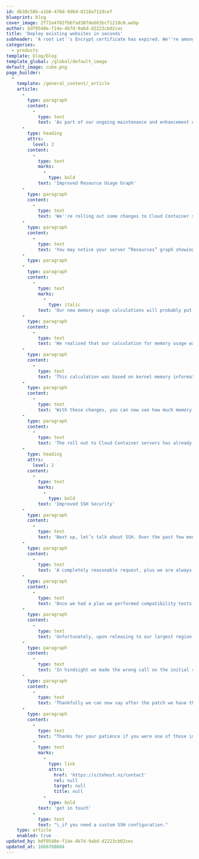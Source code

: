 ```yaml
---
id: db30c58b-a1b6-470d-9d6d-0218af12dcef
blueprint: blog
cover_image: 2f72e4702fbbfad307de663bcf1218c0.webp
author: bdf0548e-f14e-4b7d-9abd-d2223cb02cec
title: 'Deploy existing websites in seconds'
subheader: 'A root Let''s Encrypt certificate has expired. We''re among many service providers working to resolve the knock-on effects.'
categories:
  - products
template: blog/blog
template_global: /global/default_image
default_image: cube.png
page_builder:
  -
    template: /general_content/_article
    article:
      -
        type: paragraph
        content:
          -
            type: text
            text: 'As part of our ongoing maintenance and enhancement of the Cloud Container platform, we have two changes to announce. If you’ve noticed a change in your reported memory usage, or in the way SSH is configured, here’s the full story.'
      -
        type: heading
        attrs:
          level: 2
        content:
          -
            type: text
            marks:
              -
                type: bold
            text: 'Improved Resource Usage Graph'
      -
        type: paragraph
        content:
          -
            type: text
            text: 'We''re rolling out some changes to Cloud Container servers this week so you can see a more accurate representation of memory usage for your servers.'
      -
        type: paragraph
        content:
          -
            type: text
            text: 'You may notice your server “Resources” graph showing a jump in the ''Memory Used'' value.'
      -
        type: paragraph
      -
        type: paragraph
        content:
          -
            type: text
            marks:
              -
                type: italic
            text: 'Our new memory usage calculations will probably put a noticeable a jump in your memory usage report.'
      -
        type: paragraph
        content:
          -
            type: text
            text: 'We realised that our calculation for memory usage wasn''t giving customers the full picture and we could see memory issues in our internal monitoring and reporting that the graph didn''t accurately capture. Issues such as performance impact due to low available memory weren’t being reflected.'
      -
        type: paragraph
        content:
          -
            type: text
            text: 'This calculation was based on kernel memory information available in Linux, but recent updates have improved the options here. An “available” value was added to give a more accurate account of memory usage based on buffers, cache, and shared memory. That is where the increase displayed on the server resources graph comes from, meaning your servers aren''t using any more memory than before, you’re just seeing the bigger and more accurate picture.'
      -
        type: paragraph
        content:
          -
            type: text
            text: 'With these changes, you can now see how much memory is available for starting new applications such as adding new containers or handling any increased load on your existing containers, ultimately giving you better insight into your servers'' performance.'
      -
        type: paragraph
        content:
          -
            type: text
            text: 'The roll out to Cloud Container servers has already started and will continue over the course of this week.'
      -
        type: heading
        attrs:
          level: 2
        content:
          -
            type: text
            marks:
              -
                type: bold
            text: 'Improved SSH Security'
      -
        type: paragraph
        content:
          -
            type: text
            text: 'Next up, let’s talk about SSH. Over the past few months, we have received numerous requests from customers to disable some of the less secure algorithms and ciphers used by SSH on their Cloud Containers so that their application can be compliant to certain standards and security scans such as PCI DSS compliance.'
      -
        type: paragraph
        content:
          -
            type: text
            text: 'A completely reasonable request, plus we are always in favour of improving security! So we got to work planning changes to make the Cloud Container platform more secure out of the box. These plans included lengthy discussions about which configuration to deploy, how to keep customer impact minimal and what to do for anyone needing a customised configuration.'
      -
        type: paragraph
        content:
          -
            type: text
            text: 'Once we had a plan we performed compatibility tests by attempting to SSH into Cloud Containers from reasonably old operating systems and SSH clients (released in 2014-2016) to ensure that our chosen configuration was backward-compatible. Over a few days we then released the changes across our Cloud Container regions leaving the biggest one for last.'
      -
        type: paragraph
        content:
          -
            type: text
            text: 'Unfortunately, upon releasing to our largest region on 25th November, we realised we had missed something, despite the planning and testing. We hadn’t tested SFTP connections from particular IDEs (like Visual Studio Code and Atom) and we quickly discovered they rely on some old cyphers. Without getting too technical our new configuration was not offering at least one Message Authentication Code (MAC) algorithm that they rely on, so we promptly released a patch to fix this issue.'
      -
        type: paragraph
        content:
          -
            type: text
            text: 'In hindsight we made the wrong call on the initial release – we know it’s impossible to test the thousands of unique applications and systems used by our customers, so we need to be careful with changes such as these. We should have notified all customers of the changes, explaining them in detail along with potential impacts ahead of time, with the releases happening over a scheduled maintenance window.'
      -
        type: paragraph
        content:
          -
            type: text
            text: 'Thankfully we can now say after the patch we have the right balance between security and compatibility as our default SSH settings. It is by no means a one-size-fits-all configuration, some applications will need tighter security while some will need more flexibility to support legacy software, which is why the release also included a process to manage such customisations moving forward.'
      -
        type: paragraph
        content:
          -
            type: text
            text: "Thanks for your patience if you were one of those impacted during the release and please\_"
          -
            type: text
            marks:
              -
                type: link
                attrs:
                  href: 'https://sitehost.nz/contact'
                  rel: null
                  target: null
                  title: null
              -
                type: bold
            text: 'get in touch'
          -
            type: text
            text: "\_if you need a custom SSH configuration."
    type: article
    enabled: true
updated_by: bdf0548e-f14e-4b7d-9abd-d2223cb02cec
updated_at: 1666760884
---
```

